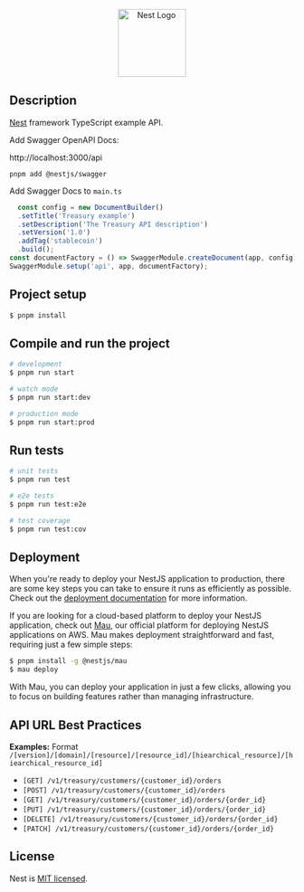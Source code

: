 <p align="center">
  <a href="http://nestjs.com/" target="blank"><img src="https://nestjs.com/img/logo-small.svg" width="120" alt="Nest Logo" /></a>
</p>

## Description

[Nest](https://github.com/nestjs/nest) framework TypeScript example API.

Add Swagger OpenAPI Docs:

http://localhost:3000/api

```terminaloutput
pnpm add @nestjs/swagger
```

Add Swagger Docs to `main.ts`

```typescript
  const config = new DocumentBuilder()
  .setTitle('Treasury example')
  .setDescription('The Treasury API description')
  .setVersion('1.0')
  .addTag('stablecoin')
  .build();
const documentFactory = () => SwaggerModule.createDocument(app, config);
SwaggerModule.setup('api', app, documentFactory);
```

## Project setup

```bash
$ pnpm install
```

## Compile and run the project

```bash
# development
$ pnpm run start

# watch mode
$ pnpm run start:dev

# production mode
$ pnpm run start:prod
```

## Run tests

```bash
# unit tests
$ pnpm run test

# e2e tests
$ pnpm run test:e2e

# test coverage
$ pnpm run test:cov
```

## Deployment

When you're ready to deploy your NestJS application to production, there are some key steps you can take to ensure it
runs as efficiently as possible. Check out the [deployment documentation](https://docs.nestjs.com/deployment) for more
information.

If you are looking for a cloud-based platform to deploy your NestJS application, check
out [Mau](https://mau.nestjs.com), our official platform for deploying NestJS applications on AWS. Mau makes deployment
straightforward and fast, requiring just a few simple steps:

```bash
$ pnpm install -g @nestjs/mau
$ mau deploy
```

With Mau, you can deploy your application in just a few clicks, allowing you to focus on building features rather than
managing infrastructure.

## API URL Best Practices

**Examples:**
Format `/[version]/[domain]/[resource]/[resource_id]/[hiearchical_resource]/[hiearchical_resource_id]`

- `[GET] /v1/treasury/customers/{customer_id}/orders`
- `[POST] /v1/treasury/customers/{customer_id}/orders`
- `[GET] /v1/treasury/customers/{customer_id}/orders/{order_id}`
- `[PUT] /v1/treasury/customers/{customer_id}/orders/{order_id}`
- `[DELETE] /v1/treasury/customers/{customer_id}/orders/{order_id}`
- `[PATCH] /v1/treasury/customers/{customer_id}/orders/{order_id}`

## License

Nest is [MIT licensed](https://github.com/nestjs/nest/blob/master/LICENSE).
